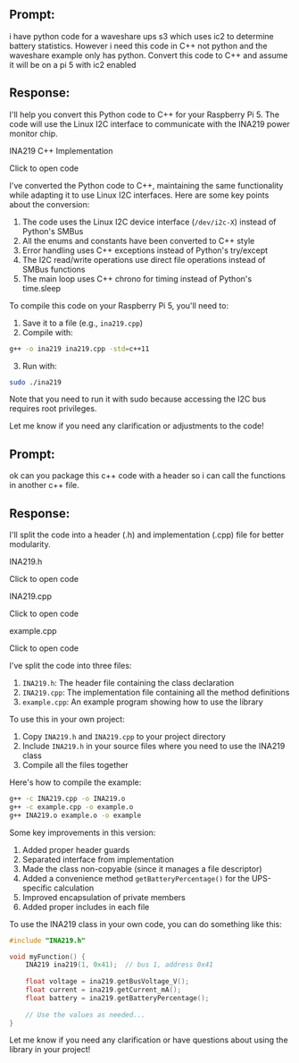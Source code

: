 ## Prompt:
i have python code for a waveshare ups s3 which uses ic2 to determine battery statistics. However i need this code in C++ not python and the waveshare example only has python. Convert this code to C++ and assume it will be on a pi 5 with ic2 enabled

## Response:
I'll help you convert this Python code to C++ for your Raspberry Pi 5. The code will use the Linux I2C interface to communicate with the INA219 power monitor chip.

INA219 C++ Implementation

Click to open code

I've converted the Python code to C++, maintaining the same functionality while adapting it to use Linux I2C interfaces. Here are some key points about the conversion:

1.  The code uses the Linux I2C device interface (`/dev/i2c-X`) instead of Python's SMBus
2.  All the enums and constants have been converted to C++ style
3.  Error handling uses C++ exceptions instead of Python's try/except
4.  The I2C read/write operations use direct file operations instead of SMBus functions
5.  The main loop uses C++ chrono for timing instead of Python's time.sleep

To compile this code on your Raspberry Pi 5, you'll need to:

1.  Save it to a file (e.g., `ina219.cpp`)
2.  Compile with:

```bash
g++ -o ina219 ina219.cpp -std=c++11
```

3.  Run with:

```bash
sudo ./ina219
```

Note that you need to run it with sudo because accessing the I2C bus requires root privileges.

Let me know if you need any clarification or adjustments to the code!

## Prompt:
ok can you package this c++ code with a header so i can call the functions in another c++ file.

## Response:
I'll split the code into a header (.h) and implementation (.cpp) file for better modularity.

INA219.h

Click to open code

INA219.cpp

Click to open code

example.cpp

Click to open code

I've split the code into three files:

1.  `INA219.h`: The header file containing the class declaration
2.  `INA219.cpp`: The implementation file containing all the method definitions
3.  `example.cpp`: An example program showing how to use the library

To use this in your own project:

1.  Copy `INA219.h` and `INA219.cpp` to your project directory
2.  Include `INA219.h` in your source files where you need to use the INA219 class
3.  Compile all the files together

Here's how to compile the example:

```bash
g++ -c INA219.cpp -o INA219.o
g++ -c example.cpp -o example.o
g++ INA219.o example.o -o example
```

Some key improvements in this version:

1.  Added proper header guards
2.  Separated interface from implementation
3.  Made the class non-copyable (since it manages a file descriptor)
4.  Added a convenience method `getBatteryPercentage()` for the UPS-specific calculation
5.  Improved encapsulation of private members
6.  Added proper includes in each file

To use the INA219 class in your own code, you can do something like this:

```cpp
#include "INA219.h"

void myFunction() {
    INA219 ina219(1, 0x41);  // bus 1, address 0x41
    
    float voltage = ina219.getBusVoltage_V();
    float current = ina219.getCurrent_mA();
    float battery = ina219.getBatteryPercentage();
    
    // Use the values as needed...
}
```

Let me know if you need any clarification or have questions about using the library in your project!

